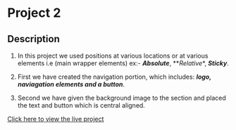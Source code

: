 # Project 2

## Description

1) In this project we used positions at various locations or at various elements i.e (main wrapper elements) ex:- **_Absolute_**, **_Relative_*, **_Sticky_**.

2) First we have created the navigation portion, which includes: **_logo, naviagation elements and a button_**.

3) Second we have given the background image to the section and placed the text and button which is central aligned.

[Click here to view the live project]()